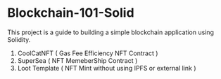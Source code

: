 # Blockchain-101-Solid

This project is a guide to building a simple blockchain application using Solidity.

1. CoolCatNFT ( Gas Fee Efficiency NFT Contract )
2. SuperSea ( NFT MemeberShip Contract )
3. Loot Template ( NFT Mint without using IPFS or external link )

